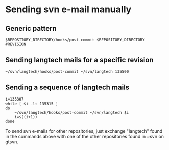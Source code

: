 Sending svn e-mail manually
===========================

Generic pattern
---------------

    $REPOSITORY_DIRECTORY/hooks/post-commit $REPOSITORY_DIRECTORY #REVISION

Sending langtech mails for a specific revision
----------------------------------------------

    ~/svn/langtech/hooks/post-commit ~/svn/langtech 135500

Sending a sequence of langtech mails
------------------------------------

    i=135307
    while [ $i -lt 135315 ]
    do
        ~/svn/langtech/hooks/post-commit ~/svn/langtech $i
        i=$((i+1))
    done
                    

To send svn e-mails for other repositories, just exchange "langtech"
found in the commands above with one of the other repositories found in
\~svn on gtsvn.
